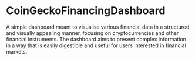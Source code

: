 # CoinGeckoFinancingDashboard
A simple dashboard meant to visualise various financial data in a structured and visually appealing manner, focusing on cryptocurrencies and other financial instruments. The dashboard aims to present complex information in a way that is easily digestible and useful for users interested in financial markets.
